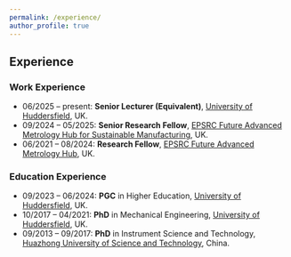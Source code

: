 ```yaml
---
permalink: /experience/
author_profile: true
---
```


## Experience
### Work Experience
- 06/2025 – present: **Senior Lecturer (Equivalent)**, [University of Huddersfield](https://www.hud.ac.uk/), UK.
- 09/2024 – 05/2025: **Senior Research Fellow**, [EPSRC Future Advanced Metrology Hub for Sustainable Manufacturing](https://research.hud.ac.uk/institutes-centres/cpt/), UK.
- 06/2021 – 08/2024: **Research Fellow**, [EPSRC Future Advanced Metrology Hub](https://research.hud.ac.uk/institutes-centres/cpt/), UK.

### Education Experience
- 09/2023 – 06/2024: **PGC** in Higher Education, [University of Huddersfield](https://www.hud.ac.uk/), UK.
- 10/2017 – 04/2021: **PhD** in Mechanical Engineering, [University of Huddersfield](https://www.hud.ac.uk/), UK.
- 09/2013 – 09/2017: **PhD** in Instrument Science and Technology, [Huazhong University of Science and Technology](https://english.hust.edu.cn/), China.
